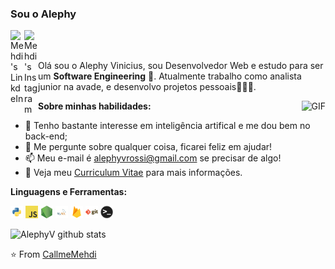 ###  Sou o Alephy

<a target="_blank" href="https://www.linkedin.com/in/alephy-vinicius-rossi-cardoso-da-silva-b4b79a1a7">
  <img align="left" alt="Mehdi's LinkdeIn" width="22px" src="https://cdn.jsdelivr.net/npm/simple-icons@v3/icons/linkedin.svg" />
</a>
<a target="_blank" href="https://www.instagram.com/alephycode/">
  <img align="left" alt="Mehdi's Instagram" width="22px" src="https://cdn.jsdelivr.net/npm/simple-icons@v3/icons/instagram.svg" />
</a>

<br />
<br />

Olá sou o Alephy Vinicius, sou Desenvolvedor Web e estudo para ser um **Software Engineering** 🚀. Atualmente trabalho como analista junior na avade, e desenvolvo projetos pessoais👨🏽‍💼. 

  <img align="right" alt="GIF" src="https://i.pinimg.com/originals/e4/26/70/e426702edf874b181aced1e2fa5c6cde.gif" />

**Sobre minhas habilidades:**

- 🤔 Tenho bastante interesse em inteligência artifical e me dou bem no back-end;
- 💬 Me pergunte sobre qualquer coisa, ficarei feliz em ajudar!
- 📫 Meu e-mail é alephyvrossi@gmail.com se precisar de algo!
- 📝 Veja meu [Curriculum Vitae](https://drive.google.com/file/d/1sVFXjTitQvlvb2W1IEH7sagM5KsqiTiv/view?usp=sharing) para mais informações.

**Linguagens e Ferramentas:**  

<code><img height="20" src="https://raw.githubusercontent.com/github/explore/80688e429a7d4ef2fca1e82350fe8e3517d3494d/topics/python/python.png"></code>
<code><img height="20" src="https://raw.githubusercontent.com/github/explore/80688e429a7d4ef2fca1e82350fe8e3517d3494d/topics/javascript/javascript.png"></code>
<code><img height="20" src="https://raw.githubusercontent.com/github/explore/80688e429a7d4ef2fca1e82350fe8e3517d3494d/topics/nodejs/nodejs.png"></code>
<code><img height="20" src="https://raw.githubusercontent.com/github/explore/80688e429a7d4ef2fca1e82350fe8e3517d3494d/topics/mysql/mysql.png"></code>
<code><img height="20" src="https://raw.githubusercontent.com/github/explore/80688e429a7d4ef2fca1e82350fe8e3517d3494d/topics/firebase/firebase.png"></code>
<code><img height="20" src="https://raw.githubusercontent.com/github/explore/80688e429a7d4ef2fca1e82350fe8e3517d3494d/topics/git/git.png"></code>
<code><img height="20" src="https://raw.githubusercontent.com/github/explore/80688e429a7d4ef2fca1e82350fe8e3517d3494d/topics/terminal/terminal.png"></code>

![AlephyV github stats](https://github-readme-stats.vercel.app/api?username=alephyv&show_icons=true&hide_border=true)

⭐️ From [CallmeMehdi](https://github.com/CallmeMehdi)
